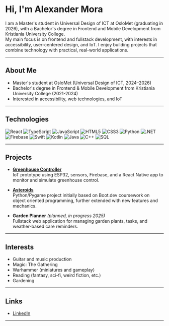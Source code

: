 # Hi, I'm Alexander Mora

I am a Master's student in Universal Design of ICT at OsloMet (graduating in 2026), with a Bachelor's degree in Frontend and Mobile Development from Kristiania University College.  
My main focus is on frontend and fullstack development, with interests in accessibility, user-centered design, and IoT. I enjoy building projects that combine technology with practical, real-world applications.

---

## About Me
- Master's student at OsloMet (Universal Design of ICT, 2024–2026)  
- Bachelor's degree in Frontend & Mobile Development from Kristiania University College (2021-2024)  
- Interested in accessibility, web technologies, and IoT 

---

## Technologies
<p align="left">
  <img alt="React" src="https://img.shields.io/badge/React-20232A?style=flat&logo=react&logoColor=61DAFB" />
  <img alt="TypeScript" src="https://img.shields.io/badge/TypeScript-007ACC?style=flat&logo=typescript&logoColor=white" />
  <img alt="JavaScript" src="https://img.shields.io/badge/JavaScript-F7DF1E?style=flat&logo=javascript&logoColor=black" />
  <img alt="HTML5" src="https://img.shields.io/badge/HTML5-E34F26?style=flat&logo=html5&logoColor=white" />
  <img alt="CSS3" src="https://img.shields.io/badge/CSS3-1572B6?style=flat&logo=css3&logoColor=white" />
  <img alt="Python" src="https://img.shields.io/badge/Python-3776AB?style=flat&logo=python&logoColor=white" />
  <img alt=".NET" src="https://img.shields.io/badge/.NET-512BD4?style=flat&logo=dotnet&logoColor=white" />
  <img alt="Firebase" src="https://img.shields.io/badge/Firebase-FFCA28?style=flat&logo=firebase&logoColor=black" />
  <img alt="Swift" src="https://img.shields.io/badge/Swift-FA7343?style=flat&logo=swift&logoColor=white" />
  <img alt="Kotlin" src="https://img.shields.io/badge/Kotlin-7F52FF?style=flat&logo=kotlin&logoColor=white" />
  <img alt="Java" src="https://img.shields.io/badge/Java-ED8B00?style=flat&logo=java&logoColor=white" />
  <img alt="C++" src="https://img.shields.io/badge/C%2B%2B-00599C?style=flat&logo=c%2B%2B&logoColor=white" />
  <img alt="SQL" src="https://img.shields.io/badge/SQL-336791?style=flat&logo=postgresql&logoColor=white" />
</p>



---

## Projects
- **[Greenhouse Controller](https://github.com/alexandermora1/iot-greenhouse-controller)**  
  IoT prototype using ESP32, sensors, Firebase, and a React Native app to monitor and simulate greenhouse control.  

- **[Asteroids](https://github.com/alexandermora1/asteroidish)**  
  Python/Pygame project initially based on Boot.dev coursework on object oriented programming, further extended with new features and mechanics.  

- **Garden Planner** *(planned, in progress 2025)*  
  Fullstack web application for managing garden plants, tasks, and weather-based care reminders.

---

## Interests
- Guitar and music production
- Magic: The Gathering
- Warhammer (miniatures and gameplay)
- Reading (fantasy, sci-fi, weird fiction, etc.)
- Gardening

---

## Links
- [LinkedIn](https://www.linkedin.com/in/alexander-mora-469124330/)  


---
